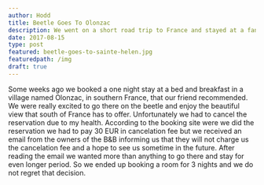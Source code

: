 ```yaml
---
author: Hodd
title: Beetle Goes To Olonzac
description: We went on a short road trip to France and stayed at a fantastic bed and breakfast in Olonzac.
date: 2017-08-15
type: post
featured: beetle-goes-to-sainte-helen.jpg
featuredpath: /img
draft: true
---
```


Some weeks ago we booked a one night stay at a bed and breakfast in a village named Olonzac, in southern France, that our friend recommended. We were really excited to go there on the beetle and enjoy the beautiful view that south of France has to offer. Unfortunately we had to cancel the reservation due to my health. According to the booking site were we did the reservation we had to pay 30 EUR in cancelation fee but we received an email from the owners of the B&B informing us that they will not charge us the cancelation fee and a hope to see us sometime in the future. After reading the email we wanted more than anything to go there and stay for even longer period. So we ended up booking a room for 3 nights and we do not regret that decision.
